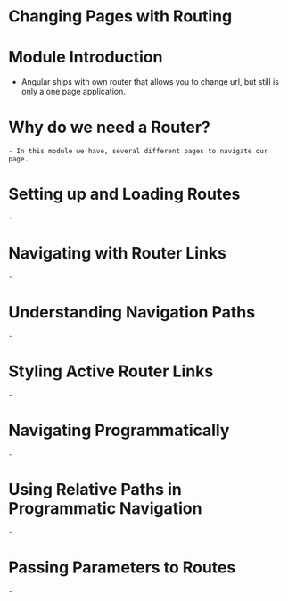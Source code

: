 # Changing Pages with Routing
  # Module Introduction
  - Angular ships with own router that allows you to change url, but still is only a one page application.
  # Why do we need a Router?
    - In this module we have, several different pages to navigate our page.
  # Setting up and Loading Routes
    -  
  # Navigating with Router Links
    - 
  # Understanding Navigation Paths
    - 
  # Styling Active Router Links
    - 
  # Navigating Programmatically
    - 
  # Using Relative Paths in Programmatic Navigation
    - 
  # Passing Parameters to Routes
    - 